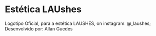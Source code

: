 <h1>Estética LAUshes</h1>
Logotipo Oficial, para a estética LAUSHES, on instagram: @_laushes;
Desenvolvido por: Allan Guedes